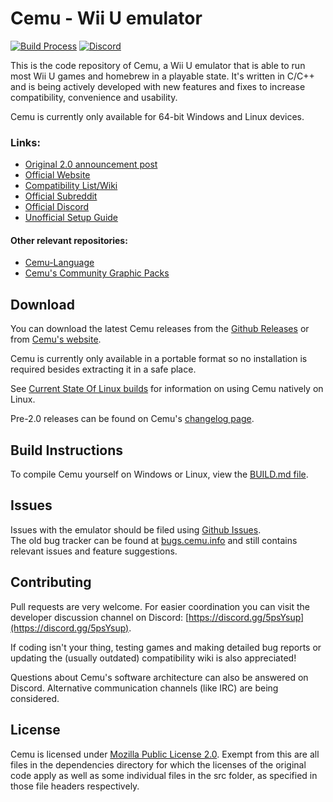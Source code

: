 # **Cemu - Wii U emulator**

[![Build Process](https://github.com/cemu-project/Cemu/actions/workflows/build.yml/badge.svg)](https://github.com/cemu-project/Cemu/actions/workflows/build.yml)
[![Discord](https://img.shields.io/discord/286429969104764928?label=Cemu&logo=discord&logoColor=FFFFFF)](https://discord.gg/5psYsup)

This is the code repository of Cemu, a Wii U emulator that is able to run most Wii U games and homebrew in a playable state.
It's written in C/C++ and is being actively developed with new features and fixes to increase compatibility, convenience and usability.

Cemu is currently only available for 64-bit Windows and Linux devices.

### Links:
 - [Original 2.0 announcement post](https://www.reddit.com/r/cemu/comments/wwa22c/cemu_20_announcement_linux_builds_opensource_and/)
 - [Official Website](https://cemu.info)
 - [Compatibility List/Wiki](https://wiki.cemu.info/wiki/Main_Page)
 - [Official Subreddit](https://reddit.com/r/Cemu)
 - [Official Discord](https://discord.gg/5psYsup)
 - [Unofficial Setup Guide](https://cemu.cfw.guide)

#### Other relevant repositories:
 - [Cemu-Language](https://github.com/cemu-project/Cemu-Language)
 - [Cemu's Community Graphic Packs](https://github.com/ActualMandM/cemu_graphic_packs)

## Download

You can download the latest Cemu releases from the [Github Releases](https://github.com/cemu-project/Cemu/releases/) or from [Cemu's website](http://cemu.info).

Cemu is currently only available in a portable format so no installation is required besides extracting it in a safe place.

See [Current State Of Linux builds](https://github.com/cemu-project/Cemu/issues/1) for information on using Cemu natively on Linux.

Pre-2.0 releases can be found on Cemu's [changelog page](http://cemu.info/changelog.html).

## Build Instructions

To compile Cemu yourself on Windows or Linux, view the [BUILD.md file](/BUILD.md).

## Issues

Issues with the emulator should be filed using [Github Issues](https://github.com/cemu-project/Cemu/issues).  
The old bug tracker can be found at [bugs.cemu.info](http://bugs.cemu.info) and still contains relevant issues and feature suggestions.

## Contributing

Pull requests are very welcome. For easier coordination you can visit the developer discussion channel on Discord: [https://discord.gg/5psYsup](https://discord.gg/5psYsup).

If coding isn't your thing, testing games and making detailed bug reports or updating the (usually outdated) compatibility wiki is also appreciated!

Questions about Cemu's software architecture can also be answered on Discord. Alternative communication channels (like IRC) are being considered.

## License
Cemu is licensed under [Mozilla Public License 2.0](/LICENSE.txt). Exempt from this are all files in the dependencies directory for which the licenses of the original code apply as well as some individual files in the src folder, as specified in those file headers respectively.
